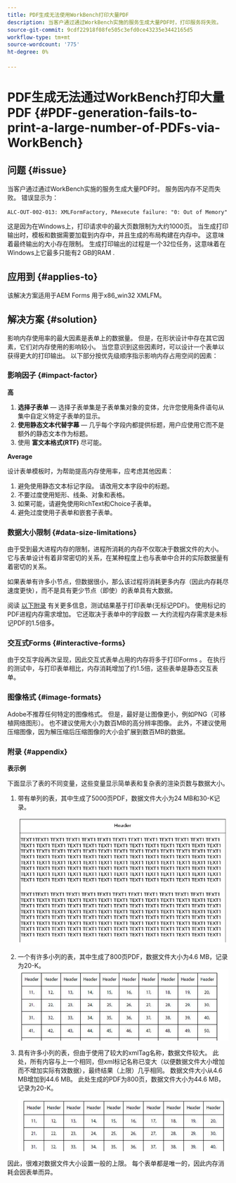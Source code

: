 ```yaml
---
title: PDF生成无法使用WorkBench打印大量PDF
description: 当客户通过通过WorkBench实施的服务生成大量PDF时，打印服务将失败。
source-git-commit: 9cdf22918f08fe505c3efd0ce43235e3442165d5
workflow-type: tm+mt
source-wordcount: '775'
ht-degree: 0%

---
```


# PDF生成无法通过WorkBench打印大量PDF {#PDF-generation-fails-to-print-a-large-number-of-PDFs-via-WorkBench}

## 问题 {#issue}

当客户通过通过WorkBench实施的服务生成大量PDF时。 服务因内存不足而失败。 错误显示为：

`ALC-OUT-002-013: XMLFormFactory, PAexecute failure: "0: Out of Memory"`

<!-- Attached is a simplified template (BollatoRiservatiLandscape_table_simple.xdp) that simulates the problem.
Using the Designer, if we associate the template "BollatoRiservatiLandscape_table_semplice.xdp" with the XML file "BollatoRiservati.xml" during the generation of the pdf, the process comes to occupy 1.6 Gb of RAM. On the server side, with the complete template, the pdf generation process breaks down, occupying 2 GB of RAM.-->

这是因为在Windows上，打印请求中的最大页数限制为大约1000页。 当生成打印输出时，模板和数据需要加载到内存中，并且生成的布局构建在内存中。 这意味着最终输出的大小存在限制。 生成打印输出的过程是一个32位任务，这意味着在Windows上它最多只能有2 GB的RAM <!--and 4 GB on UNIX-->.

## 应用到 {#applies-to}

该解决方案适用于AEM Forms <!--JEE Server and AEM Forms on OSGi Server--> 用于x86_win32 XMLFM。

## 解决方案 {#solution}

影响内存使用率的最大因素是表单上的数据量。 但是，在形状设计中存在其它因素，它们对内存使用的影响较小。 当您意识到这些因素时，可以设计一个表单以获得更大的打印输出。 以下部分按优先级顺序指示影响内存占用空间的因素：

### 影响因子 {#impact-factor}

**高**

1. **选择子表单**  — 选择子表单集是子表单集对象的变体，允许您使用条件语句从集中自定义特定子表单的显示。
1. **使用静态文本代替字幕**  — 几乎每个字段内都提供标题，用户应使用它而不是额外的静态文本作为标题。
1. 使用 **富文本格式(RTF)** 尽可能。

**Average**

设计表单模板时，为帮助提高内存使用率，应考虑其他因素：

1. 避免使用静态文本标记字段。 请改用文本字段中的标题。
2. 不要过度使用矩形、线条、对象和表格。
3. 如果可能，请避免使用RichText和Choice子表单。
4. 避免过度使用子表单和嵌套子表单。

### 数据大小限制 {#data-size-limitations}

由于受到最大进程内存的限制，进程所消耗的内存不仅取决于数据文件的大小。 它与表单设计有着非常密切的关系，在某种程度上也与表单中合并的实际数据量有着密切的关系。

如果表单有许多小节点，但数据很小，那么该过程将消耗更多内存（因此内存耗尽速度更快），而不是具有更少节点（即使）的表单具有大数据。

阅读 [以下附录](#appendix) 有关更多信息，测试结果基于打印表单(无标记PDF)。 使用标记的PDF进程内存需求增加。 它还取决于表单中的字段数 — 大约流程内存需求是未标记PDF的1.5倍多。

### 交互式Forms {#interactive-forms}

由于交互字段再次呈现，因此交互式表单占用的内存将多于打印Forms 。 在执行的测试中，与打印表单相比，内存消耗增加了约1.5倍，这些表单是静态交互表单。

### 图像格式 {#image-formats}

Adobe不推荐任何特定的图像格式。 但是，最好是让图像更小，例如PNG（可移植网络图形）。 也不建议使用大小为数百MB的高分辨率图像。 此外，不建议使用压缩图像，因为解压缩后压缩图像的大小会扩展到数百MB的数据。

### 附录 {#appendix}

**表示例**

下面显示了表的不同变量，这些变量显示简单表和复杂表的渲染页数与数据大小。

1. 带有单列的表，其中生成了5000页PDF，数据文件大小为24 MB和30-K记录。

   ![table_single_column](/help/forms/using/assets/table_single_column.png)

1. 一个有许多小列的表，其中生成了800页PDF，数据文件大小为4.6 MB，记录为20-K。
   ![table_many_small_columns](/help/forms/using/assets/table_many_small_columns.png)

1. 具有许多小列的表，但由于使用了较大的xmlTag名称，数据文件较大。
此处，所有内容与上一个相同，但xml标记名称已变大（以便数据文件大小增加而不增加实际有效数据），最终结果（上限）几乎相同。 数据文件大小从4.6 MB增加到44.6 MB。 此处生成的PDF为800页，数据文件大小为44.6 MB，记录为20-K。

   ![table_bigger_xml_tagname](/help/forms/using/assets/table_bigger_xml_tagname.png)

因此，很难对数据文件大小设置一般的上限。 每个表单都是唯一的，因此内存消耗会因表单而异。